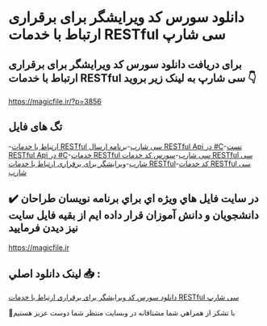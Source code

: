 # دانلود سورس کد ویرایشگر برای برقراری ارتباط با خدمات RESTful سی شارپ

## برای دریافت دانلود سورس کد ویرایشگر برای برقراری ارتباط با خدمات RESTful سی شارپ به لینک زیر بروید 👇

https://magicfile.ir/?p=3856

## تگ های فایل

-[ارتباط با خدمات RESTful سی شارپ](https://magicfile.ir/product/%d8%b3%d9%88%d8%b1%d8%b3-%da%a9%d8%af-%d9%88%db%8c%d8%b1%d8%a7%db%8c%d8%b4%da%af%d8%b1-%d8%a8%d8%b1%d9%82%d8%b1%d8%a7%d8%b1%db%8c-%d8%a7%d8%b1%d8%aa%d8%a8%d8%a7%d8%b7-%d8%a8%d8%a7-%d8%ae%d8%af%d9%85%d8%a7%d8%aa-restful-%d8%b3%db%8c-%d8%b4%d8%a7%d8%b1%d9%be/)-[برنامه ارسال  RESTful Api در #C](https://magicfile.ir/product/%d8%b3%d9%88%d8%b1%d8%b3-%da%a9%d8%af-%d9%88%db%8c%d8%b1%d8%a7%db%8c%d8%b4%da%af%d8%b1-%d8%a8%d8%b1%d9%82%d8%b1%d8%a7%d8%b1%db%8c-%d8%a7%d8%b1%d8%aa%d8%a8%d8%a7%d8%b7-%d8%a8%d8%a7-%d8%ae%d8%af%d9%85%d8%a7%d8%aa-restful-%d8%b3%db%8c-%d8%b4%d8%a7%d8%b1%d9%be/)-[تست  RESTful Api در #C](https://magicfile.ir/product/%d8%b3%d9%88%d8%b1%d8%b3-%da%a9%d8%af-%d9%88%db%8c%d8%b1%d8%a7%db%8c%d8%b4%da%af%d8%b1-%d8%a8%d8%b1%d9%82%d8%b1%d8%a7%d8%b1%db%8c-%d8%a7%d8%b1%d8%aa%d8%a8%d8%a7%d8%b7-%d8%a8%d8%a7-%d8%ae%d8%af%d9%85%d8%a7%d8%aa-restful-%d8%b3%db%8c-%d8%b4%d8%a7%d8%b1%d9%be/)-[خدمات RESTful سی شارپ](https://magicfile.ir/product/%d8%b3%d9%88%d8%b1%d8%b3-%da%a9%d8%af-%d9%88%db%8c%d8%b1%d8%a7%db%8c%d8%b4%da%af%d8%b1-%d8%a8%d8%b1%d9%82%d8%b1%d8%a7%d8%b1%db%8c-%d8%a7%d8%b1%d8%aa%d8%a8%d8%a7%d8%b7-%d8%a8%d8%a7-%d8%ae%d8%af%d9%85%d8%a7%d8%aa-restful-%d8%b3%db%8c-%d8%b4%d8%a7%d8%b1%d9%be/)-[سورس کد خدمات RESTful سی شارپ](https://magicfile.ir/product/%d8%b3%d9%88%d8%b1%d8%b3-%da%a9%d8%af-%d9%88%db%8c%d8%b1%d8%a7%db%8c%d8%b4%da%af%d8%b1-%d8%a8%d8%b1%d9%82%d8%b1%d8%a7%d8%b1%db%8c-%d8%a7%d8%b1%d8%aa%d8%a8%d8%a7%d8%b7-%d8%a8%d8%a7-%d8%ae%d8%af%d9%85%d8%a7%d8%aa-restful-%d8%b3%db%8c-%d8%b4%d8%a7%d8%b1%d9%be/)-[ویرایشگر برای برقراری ارتباط با خدمات RESTful](https://magicfile.ir/product/%d8%b3%d9%88%d8%b1%d8%b3-%da%a9%d8%af-%d9%88%db%8c%d8%b1%d8%a7%db%8c%d8%b4%da%af%d8%b1-%d8%a8%d8%b1%d9%82%d8%b1%d8%a7%d8%b1%db%8c-%d8%a7%d8%b1%d8%aa%d8%a8%d8%a7%d8%b7-%d8%a8%d8%a7-%d8%ae%d8%af%d9%85%d8%a7%d8%aa-restful-%d8%b3%db%8c-%d8%b4%d8%a7%d8%b1%d9%be/)-[کد خدمات RESTful سی شارپ](https://magicfile.ir/product/%d8%b3%d9%88%d8%b1%d8%b3-%da%a9%d8%af-%d9%88%db%8c%d8%b1%d8%a7%db%8c%d8%b4%da%af%d8%b1-%d8%a8%d8%b1%d9%82%d8%b1%d8%a7%d8%b1%db%8c-%d8%a7%d8%b1%d8%aa%d8%a8%d8%a7%d8%b7-%d8%a8%d8%a7-%d8%ae%d8%af%d9%85%d8%a7%d8%aa-restful-%d8%b3%db%8c-%d8%b4%d8%a7%d8%b1%d9%be/)

## ✔️ در سايت فايل هاي ويژه اي براي برنامه نويسان طراحان دانشجويان و دانش آموزان قرار داده ايم از بقيه فايل سايت نيز ديدن فرماييد

https://magicfile.ir


## لينک دانلود اصلي 📥 :

[دانلود سورس کد ویرایشگر برای برقراری ارتباط با خدمات RESTful سی شارپ](https://magicfile.ir/product/%d8%b3%d9%88%d8%b1%d8%b3-%da%a9%d8%af-%d9%88%db%8c%d8%b1%d8%a7%db%8c%d8%b4%da%af%d8%b1-%d8%a8%d8%b1%d9%82%d8%b1%d8%a7%d8%b1%db%8c-%d8%a7%d8%b1%d8%aa%d8%a8%d8%a7%d8%b7-%d8%a8%d8%a7-%d8%ae%d8%af%d9%85%d8%a7%d8%aa-restful-%d8%b3%db%8c-%d8%b4%d8%a7%d8%b1%d9%be/) 


🙏با تشکر از همراهي شما مشتاقانه در وبسایت منتظر شما دوست عزیز هستیم

